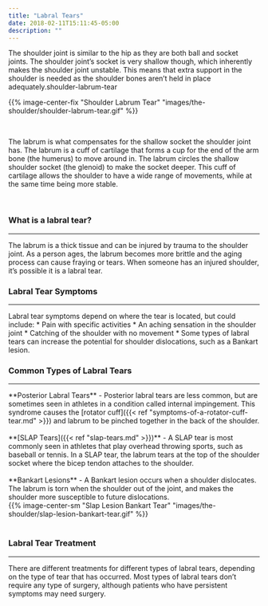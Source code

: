 ```yaml
---
title: "Labral Tears"
date: 2018-02-11T15:11:45-05:00
description: ""
---
```


The shoulder joint is similar to the hip as they are both ball and socket joints. The 
shoulder joint’s socket is very shallow though, which inherently makes the shoulder joint 
unstable. This means that extra support in the shoulder is needed as the shoulder bones 
aren’t held in place adequately.shoulder-labrum-tear

{{% image-center-fix "Shoulder Labrum Tear" "images/the-shoulder/shoulder-labrum-tear.gif" %}}

<br>

The labrum is what compensates for the shallow socket the shoulder joint has. The labrum is 
a cuff of cartilage that forms a cup for the end of the arm bone (the humerus) to move 
around in. The labrum circles the shallow shoulder socket (the glenoid) to make the socket 
deeper. This cuff of cartilage allows the shoulder to have a wide range of movements, while 
at the same time being more stable.

<br>

### What is a labral tear?
<hr>
The labrum is a thick tissue and can be injured by trauma to the shoulder joint. As a person 
ages, the labrum becomes more brittle and the aging process can cause fraying or tears. When 
someone has an injured shoulder, it’s possible it is a labral tear.

<br>

### Labral Tear Symptoms
<hr>
Labral tear symptoms depend on where the tear is located, but could include:
* Pain with specific activities
* An aching sensation in the shoulder joint
* Catching of the shoulder with no movement
* Some types of labral tears can increase the potential for shoulder dislocations, such as a Bankart lesion.

<br>

### Common Types of Labral Tears
<hr>
<div class = "row">
    <div class = "col-sm-8">
        **Posterior Labral Tears** - Posterior labral tears are less common, but are sometimes seen in athletes in a condition called internal impingement. This syndrome causes the [rotator cuff]({{< ref "symptoms-of-a-rotator-cuff-tear.md" >}}) and labrum to be pinched together in the back of the shoulder. 
        <br> <br>
        **[SLAP Tears]({{< ref "slap-tears.md" >}})** - A SLAP tear is most commonly seen in athletes that play overhead throwing sports, such as baseball or tennis. In a SLAP tear, the labrum tears at the top of the shoulder socket where the bicep tendon attaches to the shoulder. 
        <br> <br>
        **Bankart Lesions** - A Bankart lesion occurs when a shoulder dislocates. The labrum is torn when the shoulder out of the joint, and makes the shoulder more susceptible to future dislocations.
    </div>
    <div class="col-sm-4">
        {{% image-center-sm "Slap Lesion Bankart Tear" "images/the-shoulder/slap-lesion-bankart-tear.gif" %}}
    </div>
</div>    
<br>

### Labral Tear Treatment
<hr>
There are different treatments for different types of labral tears, depending on the type of 
tear that has occurred. Most types of labral tears don’t require any type of surgery, 
although patients who have persistent symptoms may need surgery.

